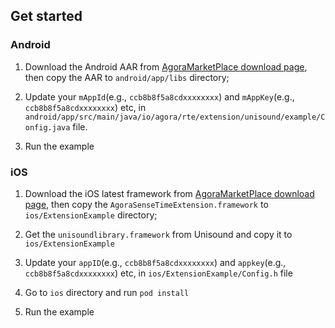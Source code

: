 ## Get started
### Android
1. Download the Android AAR from [AgoraMarketPlace download page](https://docs.agora.io/cn/extension_customer/downloads?platform=All%20Platforms), then copy the AAR to `android/app/libs` directory;

2. Update your `mAppId`(e.g., `ccb8b8f5a8cdxxxxxxxx`) and `mAppKey`(e.g., `ccb8b8f5a8cdxxxxxxxx`) etc, in `android/app/src/main/java/io/agora/rte/extension/unisound/example/Config.java` file.

3. Run the example

### iOS
1. Download the iOS latest framework from [AgoraMarketPlace download page](https://docs.agora.io/cn/extension_customer/downloads?platform=All%20Platforms), then copy the `AgoraSenseTimeExtension.framework` to `ios/ExtensionExample` directory;

2. Get the `unisoundlibrary.framework` from Unisound and copy it to `ios/ExtensionExample`

3. Update your `appID`(e.g., `ccb8b8f5a8cdxxxxxxxx`) and `appkey`(e.g., `ccb8b8f5a8cdxxxxxxxx`) etc, in `ios/ExtensionExample/Config.h` file

4. Go to `ios` directory and run `pod install`

5. Run the example
